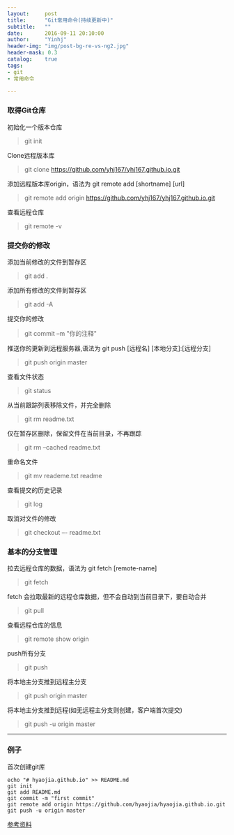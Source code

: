 ```yaml
---
layout:     post
title:      "Git常用命令(持续更新中)"
subtitle:   ""
date:       2016-09-11 20:10:00
author:     "Yinhj"
header-img: "img/post-bg-re-vs-ng2.jpg"
header-mask: 0.3
catalog:    true
tags:
- git
- 常用命令

---
```


### 取得Git仓库

初始化一个版本仓库

> git init

Clone远程版本库

> git clone https://github.com/yhj167/yhj167.github.io.git

添加远程版本库origin，语法为 git remote add [shortname] [url]

> git remote add origin https://github.com/yhj167/yhj167.github.io.git

查看远程仓库

> git remote -v


### 提交你的修改

添加当前修改的文件到暂存区

> git add .

添加所有修改的文件到暂存区

> git add -A

提交你的修改

> git commit –m "你的注释"

推送你的更新到远程服务器,语法为 git push [远程名] [本地分支]:[远程分支]

> git push origin master

查看文件状态

> git status

从当前跟踪列表移除文件，并完全删除

> git rm readme.txt

仅在暂存区删除，保留文件在当前目录，不再跟踪

> git rm –cached readme.txt

重命名文件

> git mv reademe.txt readme

查看提交的历史记录

> git log

取消对文件的修改

> git checkout –- readme.txt


### 基本的分支管理

拉去远程仓库的数据，语法为 git fetch [remote-name]

> git fetch

fetch 会拉取最新的远程仓库数据，但不会自动到当前目录下，要自动合并

> git pull

查看远程仓库的信息

> git remote show origin

push所有分支

>git push

将本地主分支推到远程主分支

> git push origin master

将本地主分支推到远程(如无远程主分支则创建，客户端首次提交)

> git push -u origin master



---

### 例子

首次创建git库

    echo "# hyaojia.github.io" >> README.md
    git init
    git add README.md
    git commit -m "first commit"
    git remote add origin https://github.com/hyaojia/hyaojia.github.io.git
    git push -u origin master




[参考资料](https://xbc.me/git-commands/)
